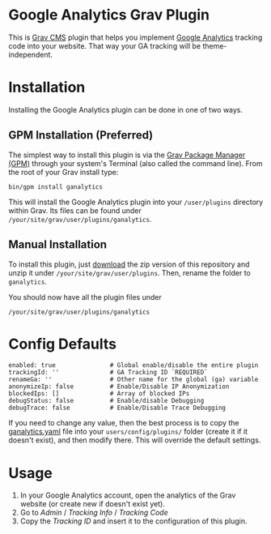 # Google Analytics Grav Plugin

This is [Grav CMS](http://getgrav.org) plugin that helps you implement [Google Analytics](https://www.google.com/analytics) tracking code into your website. That way your GA tracking will be theme-independent.

# Installation

Installing the Google Analytics plugin can be done in one of two ways.

## GPM Installation (Preferred)

The simplest way to install this plugin is via the [Grav Package Manager (GPM)](http://learn.getgrav.org/advanced/grav-gpm) through your system's Terminal (also called the command line).  From the root of your Grav install type:

    bin/gpm install ganalytics

This will install the Google Analytics plugin into your `/user/plugins` directory within Grav. Its files can be found under `/your/site/grav/user/plugins/ganalytics`.

## Manual Installation

To install this plugin, just [download](https://github.com/escopecz/grav-ganalytics/archive/master.zip) the zip version of this repository and unzip it under `/your/site/grav/user/plugins`. Then, rename the folder to `ganalytics`.

You should now have all the plugin files under

    /your/site/grav/user/plugins/ganalytics

# Config Defaults

```
enabled: true               # Global enable/disable the entire plugin
trackingId: ''              # GA Tracking ID `REQUIRED`
renameGa: ''                # Other name for the global (ga) variable
anonymizeIp: false          # Enable/Disable IP Anonymization
blockedIps: []              # Array of blocked IPs
debugStatus: false          # Enable/disable Debugging
debugTrace: false           # Enable/Disable Trace Debugging
```

If you need to change any value, then the best process is to copy the [ganalytics.yaml](ganalytics.yaml) file into your `users/config/plugins/` folder (create it if it doesn't exist), and then modify there. This will override the default settings.

# Usage

1. In your Google Analytics account, open the analytics of the Grav website (or create new if doesn't exist yet).
2. Go to *Admin* / *Tracking Info* / *Tracking Code*
3. Copy the *Tracking ID* and insert it to the configuration of this plugin.

